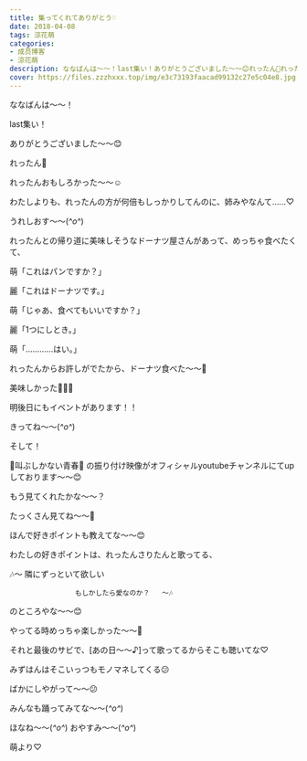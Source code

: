 ```yaml
---
title: 集ってくれてありがとう♡
date: 2018-04-08
tags: 涼花萌
categories: 
- 成员博客
- 涼花萌
description: ななばんは〜〜！last集い！ありがとうございました〜〜😊れったん💓れったんおもしろかった〜〜☺️わたしよりも、れったんの方...
cover: https://files.zzzhxxx.top/img/e3c73193faacad99132c27e5c04e8.jpg 
---
```







ななばんは〜〜！




last集い！



ありがとうございました〜〜😊






れったん💓











れったんおもしろかった〜〜☺️






わたしよりも、れったんの方が何倍もしっかりしてんのに、姉みやなんて……♡




うれしおす〜〜(*^o^*)













れったんとの帰り道に美味しそうなドーナツ屋さんがあって、めっちゃ食べたくて、







萌「これはパンですか？」

麗「これはドーナツです。」

萌「じゃあ、食べてもいいですか？」

麗「1つにしとき。」

萌「…………はい。」








れったんからお許しがでたから、ドーナツ食べた〜〜🍩




美味しかった💓💓💓











明後日にもイベントがあります！！






きってね〜〜(*^o^*)














そして！



🌸叫ぶしかない青春🌸
の振り付け映像がオフィシャルyoutubeチャンネルにてupしております〜〜😊




もう見てくれたかな〜〜？






たっくさん見てね〜〜👀





ほんで好きポイントも教えてな〜〜😊







わたしの好きポイントは、れったんさりたんと歌ってる、





🎶〜  隣にずっといて欲しい

                    もしかしたら愛なのか？   〜🎶



のところやな〜〜😊




やってる時めっちゃ楽しかった〜〜🤗









それと最後のサビで、[あの日〜〜♪]って歌ってるからそこも聴いてな♡





みずはんはそこいっつもモノマネしてくる😕



ばかにしやがって〜〜😕










みんなも踊ってみてな〜〜(*^o^*)









ほなね〜〜(*^o^*)
おやすみ〜〜(*^o^*)




萌より♡


